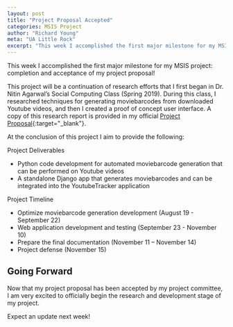 ```yaml
---
layout: post
title: "Project Proposal Accepted"
categories: MSIS Project
author: "Richard Young"
meta: "UA Little Rock"
excerpt: "This week I accomplished the first major milestone for my MSIS project..."
---
```


This week I accomplished the first major milestone for my MSIS project: completion and acceptance of my project proposal!

This project will be a continuation of research efforts that I first began in Dr. Nitin Agarwal’s Social Computing Class (Spring 2019). During this class, I researched techniques for generating moviebarcodes from downloaded Youtube videos, and then I created a proof of concept user interface. A copy of this research report is provided in my official [Project Proposal](https://docs.google.com/document/d/1bHH2Brtuh4rkgAxUf3fWJmN3kRDn9nY2yz_iwmt10VY/edit?usp=sharing){:target="_blank"}.

At the conclusion of this project I aim to provide the following:

Project Deliverables
- Python code development for automated moviebarcode generation that can be performed on Youtube videos
- A standalone Django app that generates moviebarcodes and can be integrated into the YoutubeTracker application

Project Timeline
- Optimize moviebarcode generation development (August 19 - September 22)
- Web application development and testing (September 23 - November 10)
- Prepare the final documentation (November 11 – November 14)
- Project defense (November 15)

## Going Forward

Now that my project proposal has been accepted by my project committee,  I am very excited to officially begin the research and development stage of my project. 

Expect an update next week!
